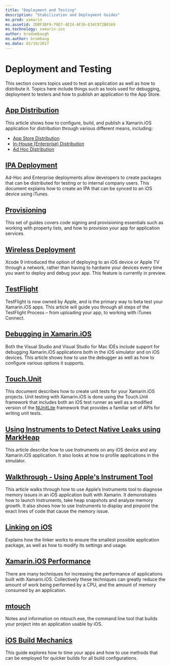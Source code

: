 ```yaml
---
title: "Deployment and Testing"
description: "Stabilization and Deployment Guides"
ms.prod: xamarin
ms.assetid: 2DBF3BF9-79E7-4E24-AF26-E34C972B0169
ms.technology: xamarin-ios
author: bradumbaugh
ms.author: brumbaug
ms.date: 03/19/2017
---
```


# Deployment and Testing

This section covers topics used to test an application as well as how to
distribute it. Topics here include things such as tools used for
debugging, deployment to testers and how to publish an application to the App
Store.


##  [App Distribution](~/ios/deploy-test/app-distribution/index.md)

This article shows how to configure, build, and publish a Xamarin.iOS
application for distribution through various different means, including:

- [App Store Distribution](~/ios/deploy-test/app-distribution/app-store-distribution/index.md)
- [In-House (Enterprise) Distribution](~/ios/deploy-test/app-distribution/in-house-distribution.md)
- [Ad Hoc Distribution](~/ios/deploy-test/app-distribution/ad-hoc-distribution.md)

##  [IPA Deployment](~/ios/deploy-test/app-distribution/ipa-support.md)

Ad-Hoc and Enterprise deployments allow developers to create packages that
can be distributed for testing or to internal company users. This document
explains how to create an IPA that can be synced to an iOS
device using iTunes.

## [Provisioning](provisioning/index.md)

This set of guides covers code signing and provisioning essentials such as working with property lists, and how to provision your app for application services. 

## [Wireless Deployment](wireless-deployment.md)

 Xcode 9 introduced the option of deploying to an iOS device or Apple TV through a network, rather than having to hardwire your devices every time you want to deploy and debug your app. This feature is currently in preview.

##  [TestFlight](~/ios/deploy-test/testflight.md)

TestFlight is now owned by Apple, and is the primary way to beta test your Xamarin.iOS apps. This article will guide you through all steps of the TestFlight Process – from uploading your app, to working with iTunes Connect.

##  [Debugging in Xamarin.iOS](~/ios/deploy-test/debugging-in-xamarin-ios.md)

Both the Visual Studio and Visual Studio for Mac IDEs include support for debugging Xamarin.iOS
applications both in the iOS simulator and on iOS devices. This article shows
how to use the debugger as well as how to configure various options it
supports.


##  [Touch.Unit](~/ios/deploy-test/touch.unit.md)

This document describes how to create unit tests for your Xamarin.iOS projects.
Unit testing with Xamarin.iOS is done using the Touch.Unit framework that includes
both an iOS test runner as well as a modified version of the [NUnitLite](http://www.nunitlite.com/) framework
that provides a familiar set of APIs for writing unit tests.



##  [Using Instruments to Detect Native Leaks using MarkHeap](~/ios/deploy-test/using-instruments-to-detect-native-leaks-using-markheap.md)

This article describe how to use Instruments on any iOS device
and any Xamarin.iOS application. It also looks at how to profile applications
in the simulator.



##  [Walkthrough - Using Apple's Instrument Tool](~/ios/deploy-test/walkthrough-apples-instrument.md)

This article walks through how to use Apple’s Instruments tool to diagnose memory issues in an iOS application built with Xamarin. It demonstrates how to launch Instruments, take heap snapshots and analyze memory growth. It also shows how to use Instruments to display and pinpoint the exact lines of code that cause the memory issue.

##  [Linking on iOS](linker.md)

Explains how the linker works to ensure the smallest possible application
package, as well as how to modify its settings and usage.

##  [Xamarin.iOS Performance](performance.md)

There are many techniques for increasing the performance of applications built with Xamarin.iOS. Collectively these techniques can greatly reduce the amount of work being performed by a CPU, and the amount of memory consumed by an application.

##  [mtouch](mtouch.md)

Notes and information on mtouch.exe, the command line tool that builds your
project into an application usable by iOS.

## [iOS Build Mechanics](ios-build-mechanics.md)

This guide explores how to time your apps and how to use methods that can be employed for quicker builds for all build configurations.